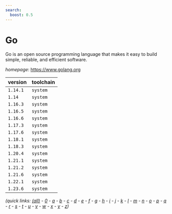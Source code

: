 ```yaml
---
search:
  boost: 0.5
---
```

# Go

Go is an open source programming language that makes it easy to build  simple, reliable, and efficient software.

*homepage*: <https://www.golang.org>

version | toolchain
--------|----------
``1.14.1`` | ``system``
``1.14`` | ``system``
``1.16.3`` | ``system``
``1.16.5`` | ``system``
``1.16.6`` | ``system``
``1.17.3`` | ``system``
``1.17.6`` | ``system``
``1.18.1`` | ``system``
``1.18.3`` | ``system``
``1.20.4`` | ``system``
``1.21.1`` | ``system``
``1.21.2`` | ``system``
``1.21.6`` | ``system``
``1.22.1`` | ``system``
``1.23.6`` | ``system``


*(quick links: [(all)](../index.md) - [0](../0/index.md) - [a](../a/index.md) - [b](../b/index.md) - [c](../c/index.md) - [d](../d/index.md) - [e](../e/index.md) - [f](../f/index.md) - [g](../g/index.md) - [h](../h/index.md) - [i](../i/index.md) - [j](../j/index.md) - [k](../k/index.md) - [l](../l/index.md) - [m](../m/index.md) - [n](../n/index.md) - [o](../o/index.md) - [p](../p/index.md) - [q](../q/index.md) - [r](../r/index.md) - [s](../s/index.md) - [t](../t/index.md) - [u](../u/index.md) - [v](../v/index.md) - [w](../w/index.md) - [x](../x/index.md) - [y](../y/index.md) - [z](../z/index.md))*

